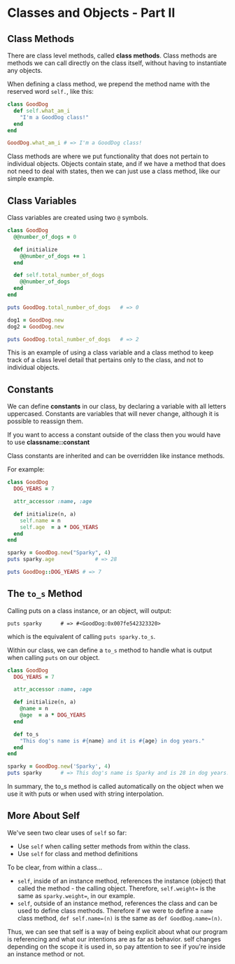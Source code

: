 # Classes and Objects - Part II

## Class Methods

There are class level methods, called **class methods**. Class methods are methods we can call directly on the class itself, without having to instantiate any objects.

When defining a class method, we prepend the method name with the reserved word `self.`, like this:

```ruby
class GoodDog
  def self.what_am_i
    "I'm a GoodDog class!"
  end
end

GoodDog.what_am_i # => I'm a GoodDog class!
```

Class methods are where we put functionality that does not pertain to individual objects. Objects contain state, and if we have a method that does not need to deal with states, then we can just use a class method, like our simple example.

## Class Variables

Class variables are created using two `@` symbols.

```ruby
class GoodDog
  @@number_of_dogs = 0

  def initialize
    @@number_of_dogs += 1
  end

  def self.total_number_of_dogs
    @@number_of_dogs
  end
end

puts GoodDog.total_number_of_dogs   # => 0

dog1 = GoodDog.new
dog2 = GoodDog.new

puts GoodDog.total_number_of_dogs   # => 2
```

This is an example of using a class variable and a class method to keep track of a class level detail that pertains only to the class, and not to individual objects.

## Constants

We can define **constants** in our class, by declaring a variable with all letters uppercased. Constants are variables that will never change, although it is possible to reassign them.

If you want to access a constant outside of the class then you would have to use **classname::constant**

Class constants are inherited and can be overridden like instance methods.

For example:

```ruby
class GoodDog
  DOG_YEARS = 7

  attr_accessor :name, :age

  def initialize(n, a)
    self.name = n
    self.age  = a * DOG_YEARS
  end
end

sparky = GoodDog.new("Sparky", 4)
puts sparky.age             # => 28

puts GoodDog::DOG_YEARS # => 7
```

## The `to_s` Method

Calling puts on a class instance, or an object, will output:

```
puts sparky      # => #<GoodDog:0x007fe542323320>
```

which is the equivalent of calling `puts sparky.to_s`.

Within our class, we can define a `to_s` method to handle what is output when calling `puts` on our object.

```ruby
class GoodDog
  DOG_YEARS = 7

  attr_accessor :name, :age

  def initialize(n, a)
    @name = n
    @age  = a * DOG_YEARS
  end

  def to_s
    "This dog's name is #{name} and it is #{age} in dog years."
  end
end

sparky = GoodDog.new('Sparky', 4)
puts sparky      # => This dog's name is Sparky and is 28 in dog years.
```

In summary, the to_s method is called automatically on the object when we use it with puts or when used with string interpolation. 

## More About Self

We've seen two clear uses of `self` so far:
  - Use `self` when calling setter methods from within the class.
  - Use `self` for class and method definitions

To be clear, from within a class...
  - `self`, inside of an instance method, references the instance (object) that called the method - the calling object. Therefore, `self.weight=` is the same as `sparky.weight=`, in our example.
  - `self`, outside of an instance method, references the class and can be used to define class methods. Therefore if we were to define a `name` class method, `def self.name=(n)` is the same as `def GoodDog.name=(n)`.

Thus, we can see that self is a way of being explicit about what our program is referencing and what our intentions are as far as behavior. self changes depending on the scope it is used in, so pay attention to see if you're inside an instance method or not. 


